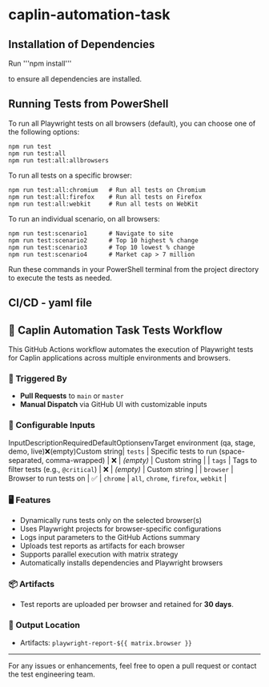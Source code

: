 # caplin-automation-task

## Installation of Dependencies
Run
'''npm install'''

to ensure all dependencies are installed.

## Running Tests from PowerShell

To run all Playwright tests on all browsers (default), you can choose one of the following options:

    npm run test
    npm run test:all
    npm run test:all:allbrowsers

To run all tests on a specific browser:

    npm run test:all:chromium   # Run all tests on Chromium
    npm run test:all:firefox    # Run all tests on Firefox
    npm run test:all:webkit     # Run all tests on WebKit

To run an individual scenario, on all browsers:

    npm run test:scenario1      # Navigate to site
    npm run test:scenario2      # Top 10 highest % change
    npm run test:scenario3      # Top 10 lowest % change
    npm run test:scenario4      # Market cap > 7 million

Run these commands in your PowerShell terminal from the project directory to execute the tests as needed.

## CI/CD - yaml file

## 🚀 Caplin Automation Task Tests Workflow

This GitHub Actions workflow automates the execution of Playwright tests for Caplin applications across multiple environments and browsers.

### 🔧 Triggered By
- **Pull Requests** to `main` or `master`
- **Manual Dispatch** via GitHub UI with customizable inputs

### 🧪 Configurable Inputs
InputDescriptionRequiredDefaultOptionsenvTarget environment (qa, stage, demo, live)❌(empty)Custom string| `tests`   | Specific tests to run (space-separated, comma-wrapped) | ❌       | *(empty)* | Custom string                    |
| `tags`    | Tags to filter tests (e.g., `@critical`)         | ❌       | *(empty)* | Custom string                    |
| `browser` | Browser to run tests on                          | ✅       | `chrome`  | `all`, `chrome`, `firefox`, `webkit` |

### 🖥️ Features
- Dynamically runs tests only on the selected browser(s)
- Uses Playwright projects for browser-specific configurations
- Logs input parameters to the GitHub Actions summary
- Uploads test reports as artifacts for each browser
- Supports parallel execution with matrix strategy
- Automatically installs dependencies and Playwright browsers

### 📦 Artifacts
- Test reports are uploaded per browser and retained for **30 days**.

### 📁 Output Location
- Artifacts: `playwright-report-${{ matrix.browser }}`

---

For any issues or enhancements, feel free to open a pull request or contact the test engineering team.
